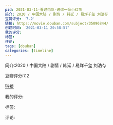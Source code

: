 ```yaml
---
pid: 2021-03-11-看过电影-送你一朵小红花
简介: 2020 / 中国大陆 / 剧情 / 韩延 / 易烊千玺 刘浩存
豆瓣评分: '7.2'
链接: https://movie.douban.com/subject/35096844/
创建时间: '2021-03-11 20:58:57'
我的评分:
标签:
评论:
tags: [douban]
categories: [timeline]
---
```

简介:2020 / 中国大陆 / 剧情 / 韩延 / 易烊千玺 刘浩存

豆瓣评分:7.2

[链接](https://movie.douban.com/subject/35096844/)

我的评分:

标签:

评论:

